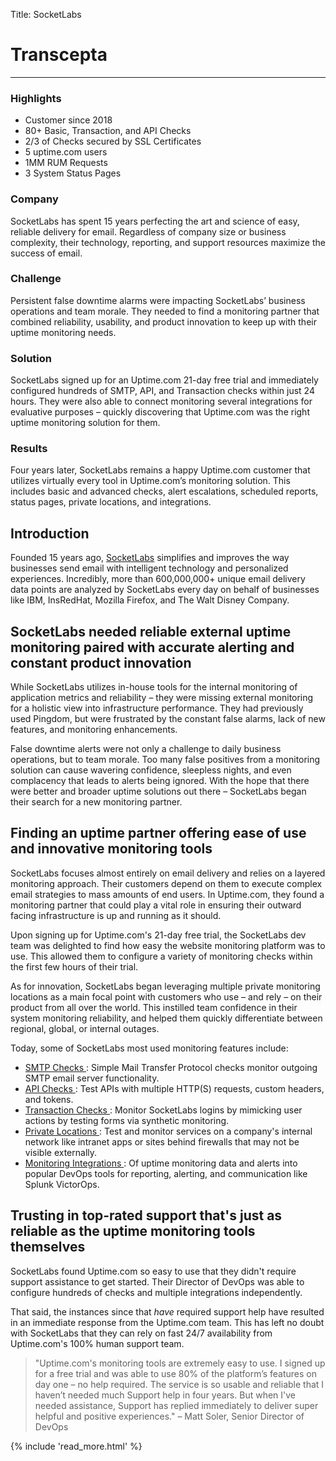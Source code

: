 Title: SocketLabs

<div class="container bg-white my-5">
  <div class="row">
    <div class="col-3"></div>
    <div class="col-6">
      <h1 mt-5>Transcepta</h1>
      <hr class="bg-success pt-2 mx-0 w-50" />
    </div>
    <div class="col-3"></div>
  </div>
  <div class="row">
    <div class="col-3 p-4 sidebar">
      <h3 class="mt-0">Highlights</h3>
        <ul>
          <li>Customer since 2018</li>
          <li>80+ Basic, Transaction, and API Checks</li>
          <li>2/3 of Checks secured by SSL Certificates</li>
          <li>5 uptime.com users</li>
          <li>1MM RUM Requests</li>
          <li>3 System Status Pages</li>
        </ul>
      <h3>Company</h3>
      <p>SocketLabs has spent 15 years perfecting the art and science of easy, reliable delivery for email. Regardless of company size or business complexity, their technology, reporting, and support resources maximize the success of email.</p>
      <h3>Challenge</h3>
      <p>Persistent false downtime alarms were impacting SocketLabs’ business operations and team morale. They needed to find a monitoring partner that combined reliability, usability, and product innovation to keep up with their uptime monitoring needs.</p>
      <h3>Solution</h3>
      <p>SocketLabs signed up for an Uptime.com 21-day free trial and immediately configured hundreds of SMTP, API, and Transaction checks within just 24 hours. They were also able to connect monitoring several integrations for evaluative purposes – quickly discovering that Uptime.com was the right uptime monitoring solution for them.</p>
      <h3>Results</h3>
      <p>Four years later, SocketLabs remains a happy Uptime.com customer that utilizes virtually every tool in Uptime.com’s monitoring solution. This includes basic and advanced checks, alert escalations, scheduled reports, status pages, private locations, and integrations.</p>
    </div>
    <div class="col-6 p-4">
      <h2 class="mt-0">
          Introduction
      </h2>
      <p>
          Founded 15 years ago, <a href="https://www.socketlabs.com/">SocketLabs</a>
          simplifies and improves the way businesses send email with intelligent
          technology and personalized experiences. Incredibly, more than 600,000,000+
          unique email delivery data points are analyzed by SocketLabs every day on
          behalf of businesses like IBM, InsRedHat, Mozilla Firefox, and The Walt
          Disney Company.
      </p>
      <h2>
          SocketLabs needed reliable external uptime monitoring paired with accurate
          alerting and constant product innovation
      </h2>
      <p>
          While SocketLabs utilizes in-house tools for the internal monitoring of
          application metrics and reliability – they were missing external monitoring
          for a holistic view into infrastructure performance. They had previously
          used Pingdom, but were frustrated by the constant false alarms, lack of new
          features, and monitoring enhancements.
      </p>
      <p>
          False downtime alerts were not only a challenge to daily business
          operations, but to team morale. Too many false positives from a monitoring
          solution can cause wavering confidence, sleepless nights, and even
          complacency that leads to alerts being ignored. With the hope that there
          were better and broader uptime solutions out there – SocketLabs began their
          search for a new monitoring partner.
      </p>
      <h2>
          Finding an uptime partner offering ease of use and innovative monitoring
          tools
      </h2>
      <p>
          SocketLabs focuses almost entirely on email delivery and relies on a
          layered monitoring approach. Their customers depend on them to execute
          complex email strategies to mass amounts of end users. In Uptime.com, they
          found a monitoring partner that could play a vital role in ensuring their
          outward facing infrastructure is up and running as it should.
      </p>
      <p>
          Upon signing up for Uptime.com's 21-day free trial, the SocketLabs dev team
          was delighted to find how easy the website monitoring platform was to use.
          This allowed them to configure a variety of monitoring checks within the
          first few hours of their trial.
      </p>
      <p>
          As for innovation, SocketLabs began leveraging multiple private monitoring
          locations as a main focal point with customers who use – and rely – on
          their product from all over the world. This instilled team confidence in
          their system monitoring reliability, and helped them quickly differentiate
          between regional, global, or internal outages.
      </p>
      <p>
          Today, some of SocketLabs most used monitoring features include:
      </p>
      <ul>
          <li>
              <a
                  href="https://support.uptime.com/hc/en-us/articles/360001242825-Email-Server-Check-Basics"
              >
                  SMTP Checks
              </a>
              : Simple Mail Transfer Protocol checks monitor outgoing SMTP email
              server functionality.
          </li>
          <li>
              <a
                  href="https://support.uptime.com/hc/en-us/articles/360001311589-API-Check-Basics#:~:text=Uptime.com%20API%20checks%20can,can%20present%20a%20security%20risk."
              >
                  API Checks
              </a>
              : Test APIs with multiple HTTP(S) requests, custom headers, and tokens.
          </li>
          <li>
              <a
                  href="https://support.uptime.com/hc/en-us/articles/360000984785-Synthetic-Monitoring-With-the-Uptime-com-Transaction-Check"
              >
                  Transaction Checks
              </a>
              : Monitor SocketLabs logins by mimicking user actions by testing forms
              via synthetic monitoring.
          </li>
          <li>
              <a
                  href="https://support.uptime.com/hc/en-us/articles/360012622239-Private-Location-Monitoring-Setup-and-Troubleshooting#:~:text=Uptime.com%20private%20location%20probe,visible%20to%20the%20outside%20world."
              >
                  Private Locations
              </a>
              : Test and monitor services on a company's internal network like
              intranet apps or sites behind firewalls that may not be visible
              externally.
          </li>
          <li>
              <a href="https://uptime.com/go/integrations?hsLang=en">
                  Monitoring Integrations
              </a>
              : Of uptime monitoring data and alerts into popular DevOps tools for
              reporting, alerting, and communication like Splunk VictorOps.
          </li>
      </ul>
      <h2>
          Trusting in top-rated support that's just as reliable as the uptime
          monitoring tools themselves
      </h2>
      <div id="customers-success-page">
          <p>
              SocketLabs found Uptime.com so easy to use that they didn't require
              support assistance to get started. Their Director of DevOps was able to
              configure hundreds of checks and multiple integrations independently.
          </p>
          <p>
              That said, the instances since that <em>have</em> required support help
              have resulted in an immediate response from the Uptime.com team. This
              has left no doubt with SocketLabs that they can rely on fast 24/7
              availability from Uptime.com's 100% human support team.
          </p>
      </div>
      <blockquote class="blockquote">
          "Uptime.com's monitoring tools are extremely easy to use. I signed up for a
          free trial and was able to use 80% of the platform’s features on day one –
          no help required. The service is so usable and reliable that I haven’t
          needed much Support help in four years. But when I've needed assistance,
          Support has replied immediately to deliver super helpful and positive
          experiences." – Matt Soler, Senior Director of DevOps
      </blockquote>
    </div>
    <div class="col-3 p-4">
      {% include 'read_more.html' %}
    </div>
  </div>
</div>